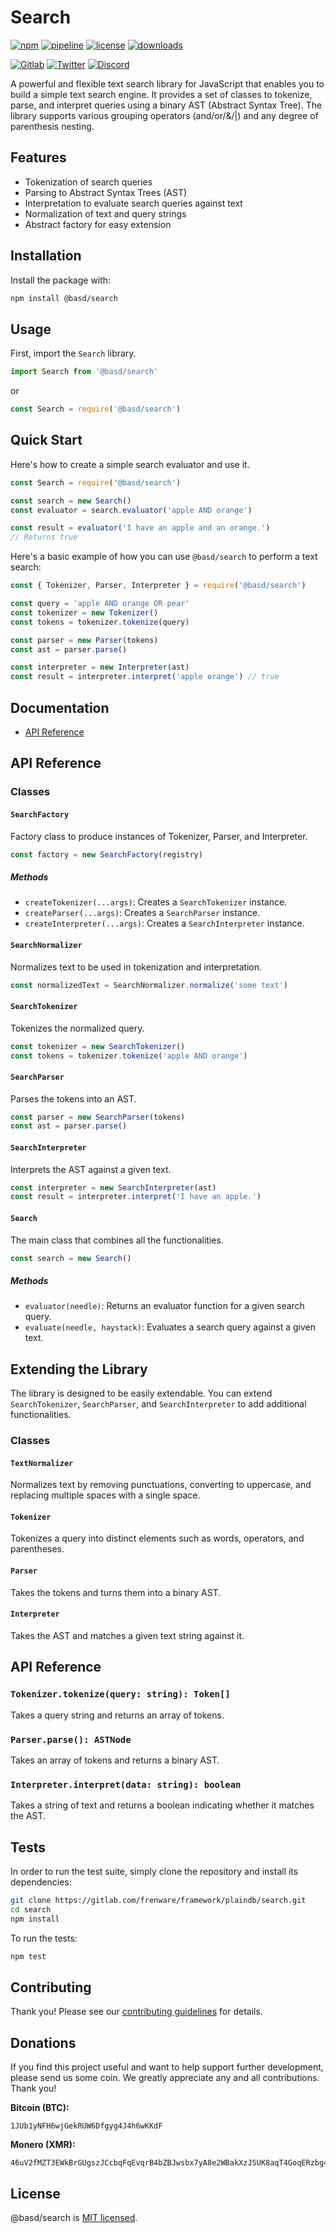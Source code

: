 # Search

[![npm](https://img.shields.io/npm/v/@basd/search?style=flat&logo=npm)](https://www.npmjs.com/package/@basd/search)
[![pipeline](https://gitlab.com/frenware/framework/plaindb/search/badges/master/pipeline.svg)](https://gitlab.com/frenware/framework/plaindb/search/-/pipelines)
[![license](https://img.shields.io/npm/l/@basd/search)](https://gitlab.com/frenware/framework/plaindb/search/-/blob/master/LICENSE)
[![downloads](https://img.shields.io/npm/dw/@basd/search)](https://www.npmjs.com/package/@basd/search) 

[![Gitlab](https://img.shields.io/badge/Gitlab%20-%20?logo=gitlab&color=%23383a40)](https://gitlab.com/frenware/framework/plaindb/search)
[![Twitter](https://img.shields.io/badge/@basdwon%20-%20?logo=twitter&color=%23383a40)](https://twitter.com/basdwon)
[![Discord](https://img.shields.io/badge/Basedwon%20-%20?logo=discord&color=%23383a40)](https://discordapp.com/users/basedwon)

A powerful and flexible text search library for JavaScript that enables you to build a simple text search engine. It provides a set of classes to tokenize, parse, and interpret queries using a binary AST (Abstract Syntax Tree). The library supports various grouping operators (and/or/&/|) and any degree of parenthesis nesting.

## Features
- Tokenization of search queries
- Parsing to Abstract Syntax Trees (AST)
- Interpretation to evaluate search queries against text
- Normalization of text and query strings
- Abstract factory for easy extension

## Installation

Install the package with:

```bash
npm install @basd/search
```

## Usage

First, import the `Search` library.

```js
import Search from '@basd/search'
```
or
```js
const Search = require('@basd/search')
```

## Quick Start

Here's how to create a simple search evaluator and use it.

```js
const Search = require('@basd/search')

const search = new Search()
const evaluator = search.evaluator('apple AND orange')

const result = evaluator('I have an apple and an orange.')
// Returns true
```

Here's a basic example of how you can use `@basd/search` to perform a text search:

```js
const { Tokenizer, Parser, Interpreter } = require('@basd/search')

const query = 'apple AND orange OR pear'
const tokenizer = new Tokenizer()
const tokens = tokenizer.tokenize(query)

const parser = new Parser(tokens)
const ast = parser.parse()

const interpreter = new Interpreter(ast)
const result = interpreter.interpret('apple orange') // true
```

## Documentation

- [API Reference](/docs/api.md)

## API Reference

### Classes

#### `SearchFactory`
Factory class to produce instances of Tokenizer, Parser, and Interpreter.

```js
const factory = new SearchFactory(registry)
```

##### Methods
- `createTokenizer(...args)`: Creates a `SearchTokenizer` instance.
- `createParser(...args)`: Creates a `SearchParser` instance.
- `createInterpreter(...args)`: Creates a `SearchInterpreter` instance.

#### `SearchNormalizer`
Normalizes text to be used in tokenization and interpretation.

```js
const normalizedText = SearchNormalizer.normalize('some text')
```

#### `SearchTokenizer`
Tokenizes the normalized query.

```js
const tokenizer = new SearchTokenizer()
const tokens = tokenizer.tokenize('apple AND orange')
```

#### `SearchParser`
Parses the tokens into an AST.

```js
const parser = new SearchParser(tokens)
const ast = parser.parse()
```

#### `SearchInterpreter`
Interprets the AST against a given text.

```js
const interpreter = new SearchInterpreter(ast)
const result = interpreter.interpret('I have an apple.')
```

#### `Search`
The main class that combines all the functionalities.

```js
const search = new Search()
```

##### Methods
- `evaluator(needle)`: Returns an evaluator function for a given search query.
- `evaluate(needle, haystack)`: Evaluates a search query against a given text.

## Extending the Library

The library is designed to be easily extendable. You can extend `SearchTokenizer`, `SearchParser`, and `SearchInterpreter` to add additional functionalities.

### Classes

#### `TextNormalizer`

Normalizes text by removing punctuations, converting to uppercase, and replacing multiple spaces with a single space.

#### `Tokenizer`

Tokenizes a query into distinct elements such as words, operators, and parentheses.

#### `Parser`

Takes the tokens and turns them into a binary AST.

#### `Interpreter`

Takes the AST and matches a given text string against it.

## API Reference

### `Tokenizer.tokenize(query: string): Token[]`

Takes a query string and returns an array of tokens.

### `Parser.parse(): ASTNode`

Takes an array of tokens and returns a binary AST.

### `Interpreter.interpret(data: string): boolean`

Takes a string of text and returns a boolean indicating whether it matches the AST.

## Tests

In order to run the test suite, simply clone the repository and install its dependencies:

```bash
git clone https://gitlab.com/frenware/framework/plaindb/search.git
cd search
npm install
```

To run the tests:

```bash
npm test
```

## Contributing

Thank you! Please see our [contributing guidelines](/docs/contributing.md) for details.

## Donations

If you find this project useful and want to help support further development, please send us some coin. We greatly appreciate any and all contributions. Thank you!

**Bitcoin (BTC):**
```
1JUb1yNFH6wjGekRUW6Dfgyg4J4h6wKKdF
```

**Monero (XMR):**
```
46uV2fMZT3EWkBrGUgszJCcbqFqEvqrB4bZBJwsbx7yA8e2WBakXzJSUK8aqT4GoqERzbg4oKT2SiPeCgjzVH6VpSQ5y7KQ
```

## License

@basd/search is [MIT licensed](https://gitlab.com/frenware/framework/plaindb/search/-/blob/master/LICENSE).

